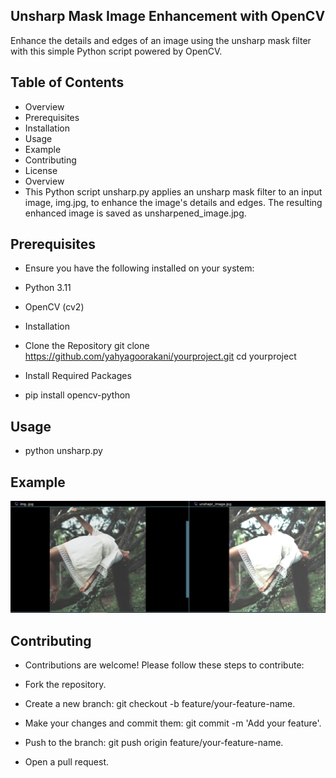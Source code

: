 ## Unsharp Mask Image Enhancement with OpenCV

Enhance the details and edges of an image using the unsharp mask filter with this simple Python script powered by OpenCV.

## Table of Contents
- Overview
- Prerequisites
- Installation
- Usage
- Example
- Contributing
- License
- Overview
- This Python script unsharp.py applies an unsharp mask filter to an input image, img.jpg, to enhance the image's details and edges. The resulting enhanced image is saved as unsharpened_image.jpg.

## Prerequisites
- Ensure you have the following installed on your system:

- Python 3.11
- OpenCV (cv2)
- Installation
- Clone the Repository
git clone https://github.com/yahyagoorakani/yourproject.git
cd yourproject


- Install Required Packages
- pip install opencv-python


## Usage

- python unsharp.py


## Example
![example](example.png)

## Contributing
- Contributions are welcome! Please follow these steps to contribute:

- Fork the repository.
- Create a new branch: git checkout -b feature/your-feature-name.
- Make your changes and commit them: git commit -m 'Add your feature'.
- Push to the branch: git push origin feature/your-feature-name.
- Open a pull request.
